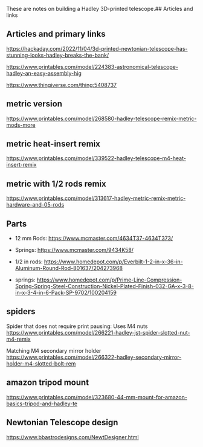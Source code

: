 These are notes on building a Hadley 3D-printed telescope.## Articles and links

## Articles and primary links

https://hackaday.com/2022/11/04/3d-printed-newtonian-telescope-has-stunning-looks-hadley-breaks-the-bank/

https://www.printables.com/model/224383-astronomical-telescope-hadley-an-easy-assembly-hig

https://www.thingiverse.com/thing:5408737

## metric version 

https://www.printables.com/model/268580-hadley-telescope-remix-metric-mods-more

## metric heat-insert remix

https://www.printables.com/model/339522-hadley-telescope-m4-heat-insert-remix

## metric with 1/2 rods remix

https://www.printables.com/model/313617-hadley-metric-remix-metric-hardware-and-05-rods

## Parts

- 12 mm Rods: https://www.mcmaster.com/4634T37-4634T373/
- Springs: https://www.mcmaster.com/9434K58/

- 1/2 in rods: https://www.homedepot.com/p/Everbilt-1-2-in-x-36-in-Aluminum-Round-Rod-801637/204273968
- springs: https://www.homedepot.com/p/Prime-Line-Compression-Spring-Spring-Steel-Construction-Nickel-Plated-Finish-032-GA-x-3-8-in-x-3-4-in-6-Pack-SP-9702/100204159
  
## spiders

Spider that does not require print pausing:
Uses M4 nuts
https://www.printables.com/model/266221-hadley-jst-spider-slotted-nut-m4-remix

Matching M4 secondary mirror holder
https://www.printables.com/model/266322-hadley-secondary-mirror-holder-m4-slotted-bolt-rem


## amazon tripod mount

https://www.printables.com/model/323680-44-mm-mount-for-amazon-basics-tripod-and-hadley-te

## Newtonian Telescope design

https://www.bbastrodesigns.com/NewtDesigner.html